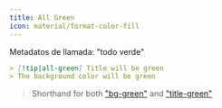```yaml
---
title: All Green
icon: material/format-color-fill
---
```


Metadatos de llamada: "todo verde"

```md
> [!tip|all-green] Title will be green
> The background color will be green
```
> Shorthand for both ["bg-green"](../bg-styling/page-7.md)
> and ["title-green"](../title-styling/page-7.md)

